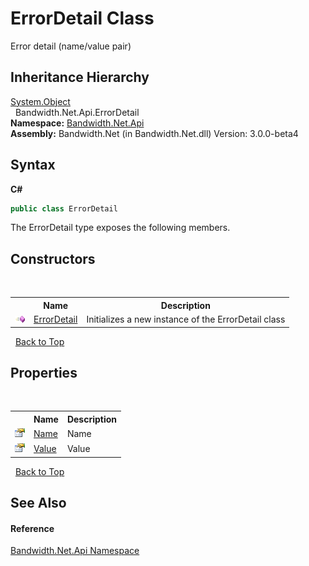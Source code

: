 ﻿# ErrorDetail Class
 

Error detail (name/value pair)


## Inheritance Hierarchy
<a href="http://msdn2.microsoft.com/en-us/library/e5kfa45b" target="_blank">System.Object</a><br />&nbsp;&nbsp;Bandwidth.Net.Api.ErrorDetail<br />
**Namespace:**&nbsp;<a href ="N_Bandwidth_Net_Api.md">Bandwidth.Net.Api</a><br />**Assembly:**&nbsp;Bandwidth.Net (in Bandwidth.Net.dll) Version: 3.0.0-beta4

## Syntax

**C#**<br />
``` C#
public class ErrorDetail
```

The ErrorDetail type exposes the following members.


## Constructors
&nbsp;<table><tr><th></th><th>Name</th><th>Description</th></tr><tr><td>![Public method](media/pubmethod.gif "Public method")</td><td><a href ="M_Bandwidth_Net_Api_ErrorDetail__ctor.md">ErrorDetail</a></td><td>
Initializes a new instance of the ErrorDetail class</td></tr></table>&nbsp;
<a href="#errordetail-class">Back to Top</a>

## Properties
&nbsp;<table><tr><th></th><th>Name</th><th>Description</th></tr><tr><td>![Public property](media/pubproperty.gif "Public property")</td><td><a href ="P_Bandwidth_Net_Api_ErrorDetail_Name.md">Name</a></td><td>
Name</td></tr><tr><td>![Public property](media/pubproperty.gif "Public property")</td><td><a href ="P_Bandwidth_Net_Api_ErrorDetail_Value.md">Value</a></td><td>
Value</td></tr></table>&nbsp;
<a href="#errordetail-class">Back to Top</a>

## See Also


#### Reference
<a href ="N_Bandwidth_Net_Api.md">Bandwidth.Net.Api Namespace</a><br />